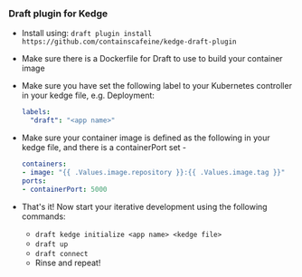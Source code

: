 ### Draft plugin for Kedge

- Install using:
  `draft plugin install https://github.com/containscafeine/kedge-draft-plugin`

- Make sure there is a Dockerfile for Draft to use to build your container image

- Make sure you have set the following label to your Kubernetes controller in your kedge file, e.g. Deployment:
  ```yaml
  labels:
    "draft": "<app name>"
  ```

- Make sure your container image is defined as the following in your kedge file, and there is a containerPort set -
  ```yaml
  containers:
  - image: "{{ .Values.image.repository }}:{{ .Values.image.tag }}"
  ports:
  - containerPort: 5000
  ```
- That's it! Now start your iterative development using the following commands:
  - `draft kedge initialize <app name> <kedge file>`
  - `draft up`
  - `draft connect`
  - Rinse and repeat!
